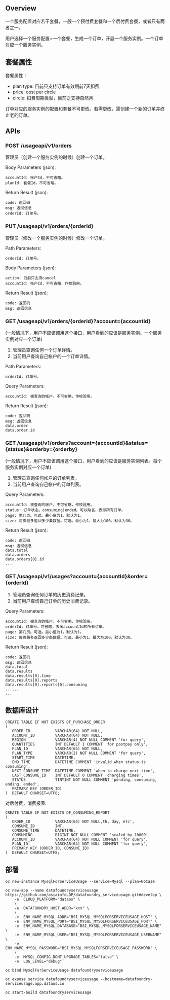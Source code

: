 
## Overview

一个服务配置对应若干套餐，一般一个预付费套餐和一个后付费套餐，或者只有两者之一。

用户选择一个服务配置+一个套餐，生成一个订单，开启一个服务实例。一个订单对应一个服务实例。

## 套餐属性

套餐属性：
* plan type: 目前只支持订单有效期前7天扣费
* price: cost per circle
* circle: 扣费周期类型，目前之支持自然月

订单对应的服务实例的配置和套餐不可更改。若需更改，需创建一个新的订单并终止老的订单。

## APIs

### POST /usageapi/v1/orders

管理员（创建一个服务实例的时候）创建一个订单。

Body Parameters (json):
```
accountId: 帐户Id，不可省略。
planId: 套餐Id，不可省略。
```

Return Result (json):
```
code: 返回码
msg: 返回信息
orderId: 订单号。
```


### PUT /usageapi/v1/orders/{orderId}

管理员（修改一个服务实例的时候）修改一个订单。

Path Parameters:
```
orderId: 订单号。
```

Body Parameters (json):
```
action: 目前只支持cancel
accountId: 帐户Id，不可省略，作校验用。
```

Return Result (json):
```
code: 返回码
msg: 返回信息
```

### GET /usageapi/v1/orders/{orderId}?account={accountId}

(一般情况下，用户不应该调用这个接口，用户看到的应该是服务实例。一个服务实例对应一个订单)

1. 管理员查询任何一个订单详情。
1. 当前用户查询自己帐户的一个订单详情。

Path Parameters:
```
orderId: 订单号。
```

Query Parameters:
```
accountId: 被查询的帐户，不可省略，作校验用。
```

Return Result (json):
```
code: 返回码
msg: 返回信息
data.order
data.order.id
```

### GET /usageapi/v1/orders?account={accountId}&status={status}&orderby={orderby}

(一般情况下，用户不应该调用这个接口，用户看到的应该是服务实例列表。每个服务实例对应一个订单)

1. 管理员查询任何帐户的订单列表。
1. 当前用户查询自己帐户的订单列表。

Query Parameters:
```
accountId: 被查询的帐户，不可省略，作校验用。
status: 订单状态。consuming|ended。可以缺省，表示所有订单。
page: 第几页。可选。最小值为1。默认为1。
size: 每页最多返回多少条数据。可选。最小为1，最大为100。默认为30。
```

Return Result (json):
```
code: 返回码
msg: 返回信息
data.total
data.orders
data.orders[0].id
...

```

### GET /usageapi/v1/usages?account={accountId}&order={orderId}

1. 管理员查询任何订单的历史消费记录。
1. 当前用户查询自己订单的历史消费记录。

Query Parameters:
```
accountId: 被查询的帐户，不可省略，作校验用。
orderId: 订单号。可省略，表示accountId的所有订单。
page: 第几页。可选。最小值为1。默认为1。
size: 每页最多返回多少条数据。可选。最小为1，最大为100。默认为30。
```

Return Result (json):
```
code: 返回码
msg: 返回信息
data.total
data.results
data.results[0].time
data.results[0].reports
data.results[0].reports[0].consuming
......
...
```

## 数据库设计

```
CREATE TABLE IF NOT EXISTS DF_PURCHASE_ORDER
(
   ORDER_ID           VARCHAR(64) NOT NULL,
   ACCOUNT_ID         VARCHAR(64) NOT NULL,
   REGION             VARCHAR(4) NOT NULL COMMENT 'for query',
   QUANTITIES         INT DEFAULT 1 COMMENT 'for postpay only',
   PLAN_ID            VARCHAR(64) NOT NULL,
   PLAN_TYPE          VARCHAR(2) NOT NULL COMMENT 'for query',
   START_TIME         DATETIME,
   END_TIME           DATETIME COMMENT 'invalid when status is consuming',
   NEXT_CONSUME_TIME  DATETIME COMMENT 'when to charge next time',
   LAST_CONSUME_ID    INT DEFAULT 0 COMMENT 'charging times',
   STATUS             TINYINT NOT NULL COMMENT 'pending, consuming, ending, ended',
   PRIMARY KEY (ORDER_ID)
)  DEFAULT CHARSET=UTF8;
```

对后付费，消费报表:
```
CREATE TABLE IF NOT EXISTS DF_CONSUMING_REPORT
(
   ORDER_ID           VARCHAR(64) NOT NULL,th, day, etc',
   CONSUME_ID         INT,
   CONSUME_TIME       DATETIME,
   CONSUMING          BIGINT NOT NULL COMMENT 'scaled by 10000',
   ACCOUNT_ID         VARCHAR(64) NOT NULL COMMENT 'for query',
   PLAN_ID            VARCHAR(64) NOT NULL COMMENT 'for query',
   PRIMARY KEY (ORDER_ID, CONSUME_ID)
)  DEFAULT CHARSET=UTF8;
```

## 部署

```
oc new-instance MysqlForServiceUsage --service=Mysql --plan=NoCase

oc new-app --name datafoundryserviceusage https://github.com/asiainfoLDP/datafoundry_serviceusage.git#develop \
    -e  CLOUD_PLATFORM="dataos" \
    \
    -e  DATAFOUNDRY_HOST_ADDR="xxx" \
    \
    -e  ENV_NAME_MYSQL_ADDR="BSI_MYSQL_MYSQLFORSERVICEUSAGE_HOST" \
    -e  ENV_NAME_MYSQL_PORT="BSI_MYSQL_MYSQLFORSERVICEUSAGE_PORT" \
    -e  ENV_NAME_MYSQL_DATABASE="BSI_MYSQL_MYSQLFORSERVICEUSAGE_NAME" \
    -e  ENV_NAME_MYSQL_USER="BSI_MYSQL_MYSQLFORSERVICEUSAGE_USERNAME" \
    -e  ENV_NAME_MYSQL_PASSWORD="BSI_MYSQL_MYSQLFORSERVICEUSAGE_PASSWORD" \
    \
    -e  MYSQL_CONFIG_DONT_UPGRADE_TABLES="false" \
    -e  LOG_LEVEL="debug"

oc bind MysqlForServiceUsage datafoundryserviceusage

oc expose service datafoundryserviceusage --hostname=datafoundry-serviceusage.app.dataos.io

oc start-build datafoundryserviceusage

```